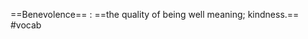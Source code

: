 ==Benevolence== : ==the quality of being well meaning; kindness.== #vocab 
<!--ID: 1609695743612-->
